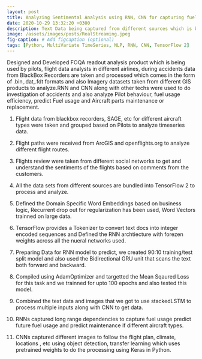 ```yaml
---
layout: post
title: Analyzing Sentimental Analysis using RNN, CNN for capturing fuel statistics and flight performance based on Text and Image based Data
date: 2020-10-29 13:32:20 +0300
description: Text Data being captured from different sources which is being used by RNN and CNN nueral networks to process and display reports
image: /assets/images/posts/RealStreaming.jpeg
fig-caption: # Add figcaption (optional)
tags: [Python, MultiVariate TimeSeries, NLP, RNN, CNN, TensorFlow 2]
---
```


 Designed and Developed FOQA readout analysis product which is being used by pilots, flight data analysts in different airlines, during accidents data from BlackBox Recorders are taken and processed which comes in the form of .bin,.dat,.fdt formats and also Imagery datasets taken from different GIS products to analyze.RNN and CNN along with other techs were used to do investigation of accidents and also analyze Pilot behaviour, fuel usage efficiency, predict Fuel usage and Aircraft parts maintenance or replacement.

 1. Flight data from blackbox recorders, SAGE, etc for different aircraft types were taken and grouped based on Pilots to analyze timeseries data.

 2. Flight paths were received from ArcGIS and openflights.org to analyze different flight routes.

 3. Flights review were taken from different social networks to get and understand the sentiments of the flights based on comments from the customers.

 4. All the data sets from different sources are bundled into TensorFlow 2 to process and analyze.

 5. Defined the Domain Specific Word Embeddings based on business logic, Recurrent drop out for regularization has been used, Word Vectors trainned on large data.

 6. TensorFlow provides a Tokenizer to convert text docs into integer encoded sequences and Defined the RNN archtiecture with forezen weights across all the nueral networks used.

 7. Preparing Data for RNN model to predict, we created 90:10 training/test split model and also used the Bidirectional GRU unit that scans the text both forward and backward.

 8. Compiled using AdamOptimizer and targetted the Mean Sqaured Loss for this task and we trainned for upto 100 epochs and also tested this model.

 9. Combined the text data and images that we got to use stackedLSTM to process multiple inputs along with CNN to get data.

 10. RNNs captured long range dependencies to capture fuel usage predict future fuel usage and predict maintenance if different aircraft types.

 11. CNNs captured different images to follow the flight plan, climate, locations , etc using object detection, transfer learning which uses pretrained weights to do the processing using Keras in Python.



